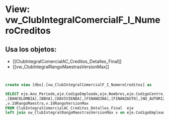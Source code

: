 # View: vw_ClubIntegralComercialF_I_NumeroCreditos

## Usa los objetos:
- [[ClubIntegralComercialAC_Creditos_Detalles_Final]]
- [[vw_ClubIntegralRangoMaestrasVersionMax]]

```sql


create view [dbo].[vw_ClubIntegralComercialF_I_NumeroCreditos] as

SELECT eje.Ano_Periodo,eje.CodigoEmpleado,eje.Nombres,eje.CodigoCentro,eje.NombreCentro,eje.Trimestre,eje.VehiculosRecaudados
,[BANCOLOMBIA],[BBVA],[DAVIVIENDA],[FINANDINA],[FINANZAUTO],[NO_AUTORIZADAS],[OCCIDENTE],[RCI],[AUTORIZADAS],[TotalCreditos]
,v.IdRangoMaestra,v.IdRangoVersionMax
FROM ClubIntegralComercialAC_Creditos_Detalles_Final  eje
left join vw_ClubIntegralRangoMaestrasVersionMax v on eje.CodigoEmpleado = v.CodigoEmpleado


```
